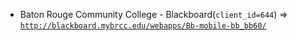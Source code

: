  - Baton Rouge Community College - Blackboard(`client_id=644`) => [`http://blackboard.mybrcc.edu/webapps/Bb-mobile-bb_bb60/`](http://blackboard.mybrcc.edu/webapps/Bb-mobile-bb_bb60/)
